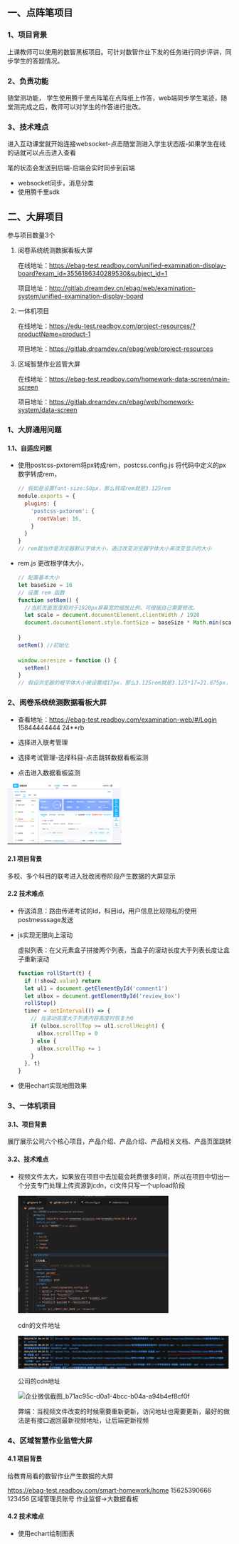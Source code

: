 ## 一、点阵笔项目

### 1、项目背景

上课教师可以使用的数智黑板项目。可针对数智作业下发的任务进行同步评讲，同步学生的答题情况。

### 2、负责功能

随堂测功能， 学生使用腾千里点阵笔在点阵纸上作答，web端同步学生笔迹，随堂测完成之后，教师可以对学生的作答进行批改。

### 3、技术难点

进入互动课堂就开始连接websocket-点击随堂测进入学生状态版-如果学生在线的话就可以点击进入查看

笔的状态会发送到后端-后端会实时同步到前端

- websocket同步，消息分类
- 使用腾千里sdk





## 二、大屏项目

参与项目数量3个

1. 阅卷系统统测数据看板大屏

   在线地址：https://ebag-test.readboy.com/unified-examination-display-board?exam_id=3556186340289530&subject_id=1

   项目地址：http://gitlab.dreamdev.cn/ebag/web/examination-system/unified-examination-display-board

2. 一体机项目

   在线地址：https://edu-test.readboy.com/project-resources/?productName=product-1

   项目地址：https://gitlab.dreamdev.cn/ebag/web/project-resources

3. 区域智慧作业监管大屏

   在线地址：https://ebag-test.readboy.com/homework-data-screen/main-screen

   项目地址：https://gitlab.dreamdev.cn/ebag/web/homework-system/data-screen

### 1、大屏通用问题

#### 1.1、自适应问题

- 使用postcss-pxtorem将px转成rem，postcss.config.js 将代码中定义的px数字转成rem，

  ```js
  // 假如是设置font-size:50px，那么转成rem就是3.125rem
  module.exports = {
    plugins: {
      'postcss-pxtorem': {
        rootValue: 16,
      }
    }
  }
  // rem就当作是浏览器默认字体大小，通过改变浏览器字体大小来改变显示的大小
  ```

- rem.js 更改根字体大小，

  ```js
  // 配置基本大小
  let baseSize = 16
  // 设置 rem 函数
  function setRem() {
    //当前页面宽度相对于1920px屏幕宽的缩放比例，可根据自己需要修改。
    let scale = document.documentElement.clientWidth / 1920
    document.documentElement.style.fontSize = baseSize * Math.min(scale, 2) + 'px'
    
  }
  setRem() //初始化
  
  window.onresize = function () {
    setRem()
  }
  // 假设浏览器的根字体大小被设置成17px，那么3.125rem就是3.125*17=21.875px，被放大了
  ```





### 2、阅卷系统统测数据看板大屏

- 查看地址：https://ebag-test.readboy.com/examination-web/#/Login  15844444444  24**rb

- 选择进入联考管理
- 选择考试管理-选择科目-点击跳转数据看板监测
- 点击进入数据看板监测

<img src="../../images/image-20250206174814157.png" alt="image-20250206174814157" style="zoom: 25%;" />

#### 2.1 项目背景

多校、多个科目的联考进入批改阅卷阶段产生数据的大屏显示

#### 2.2 技术难点

- 传送消息：路由传递考试的id，科目id，用户信息比较隐私的使用postmesssage发送

- js实现无限向上滚动

  虚拟列表：在父元素盒子拼接两个列表，当盒子的滚动长度大于列表长度让盒子重新滚动

  ```js
  function rollStart(t) {
    if (!show2.value) return
    let ul1 = document.getElementById('comment1')
    let ulbox = document.getElementById('review_box')
    rollStop()
    timer = setInterval(() => {
      // 当滚动高度大于列表内容高度时恢复为0
      if (ulbox.scrollTop >= ul1.scrollHeight) {
        ulbox.scrollTop = 0
      } else {
        ulbox.scrollTop += 1
      }
    }, t)
  }
  
  ```

- 使用echart实现地图效果

###  3、一体机项目

#### 3.1、项目背景

展厅展示公司六个核心项目，产品介绍、产品介绍、产品相关文档、产品页面跳转

#### 3.2、技术难点

- 视频文件太大，如果放在项目中去加载会耗费很多时间，所以在项目中切出一个分支专门处理上传资源到cdn，ci文件只写一个upload阶段

  <img src="../../images/image-20250206162631989.png" alt="image-20250206162631989" style="zoom: 33%;" />

  cdn的文件地址

  ![image-20250206163226232](../../images/image-20250206163226232.png)

  公司的cdn地址

  ![企业微信截图_b71ac95c-d0a1-4bcc-b04a-a94b4ef8cf0f](/Users/soup/Library/Containers/com.tencent.WeWorkMac/Data/Documents/Profiles/D94AE1DB4AB88E28EA4F6C889814E92F/Caches/Images/1970-1/093e238335761ff0da673c26f4f3046a_HD/企业微信截图_b71ac95c-d0a1-4bcc-b04a-a94b4ef8cf0f.png)

  弊端：当视频文件改变的时候需要重新更新，访问地址也需要更新，最好的做法是有接口返回最新视频地址，让后端更新视频

### 4、区域智慧作业监管大屏

#### 4.1 项目背景

给教育局看的数智作业产生数据的大屏

https://ebag-test.readboy.com/smart-homework/home 15625390666 123456 区域管理员账号 作业监督->大数据看板

#### 4.2 技术难点

- 使用echart绘制图表



